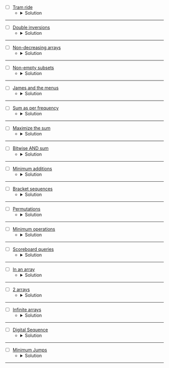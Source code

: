 

* [ ] [Tram ride](https://www.hackerearth.com/practice/data-structures/arrays/1-d/practice-problems/algorithm/tram-ride-d7ff3a92/ "HackerEarth")
    * <details>
        <summary> Solution </summary>

        ```c++
            #include<bits/stdc++.h>
            using namespace std;

            long long solve (int N, int start, int finish, vector<int> Ticket_cost) {
            // Write your code here
            long ans1 = 0, ans2 = 0;
            vector<int> newv = Ticket_cost;
            for(auto it: Ticket_cost)newv.push_back(it);
            start--,finish--;
            start = (start + N) % N;
            finish = (finish + N ) % N;
            for(int i = start; i < newv.size();i++){
                if(i % N == finish)break;
                ans1 += newv[i];
            }
            for(int i = finish;i < newv.size();i++){
                if(i % N == start)break;
                ans2 += newv[i];
            }
            return min(ans1, ans2);
            }

            int main() {

                ios::sync_with_stdio(0);
                cin.tie(0);
                int N;
                cin >> N;
                int start;
                cin >> start;
                int finish;
                cin >> finish;
                vector<int> Ticket_cost(N);
                for(int i_Ticket_cost = 0; i_Ticket_cost < N; i_Ticket_cost++)
                {
                    cin >> Ticket_cost[i_Ticket_cost];
                }

                long long out_;
                out_ = solve(N, start, finish, Ticket_cost);
                cout << out_;
            }
        
    </details>

---



* [ ] [Double inversions](https://www.hackerearth.com/practice/data-structures/arrays/1-d/practice-problems/algorithm/double-inversions-2-881a7d34/ "HackerEarth")
    * <details>
        <summary> Solution </summary>

        ```c++
            #include<bits/stdc++.h>
            // ordered set
            #include <ext/pb_ds/assoc_container.hpp>
            #include <ext/pb_ds/tree_policy.hpp>
            using namespace std;
            using namespace __gnu_pbds;
            template <class T>
            using ordered_set = tree<int, null_type, less_equal<int>, rb_tree_tag, tree_order_statistics_node_update>;

            vector<int> Inversion(vector<int>&a, vector<int>&b){
                vector<int>ans;
                int n = (int)a.size(), idx = n - 1;
                for(int i = 0; i < n;i++){
                    int x = i, y = idx;
                    if(a[i] > x || b[idx] > y){
                        return {-1};
                    }
                    int res = n - a[i] - b[idx];
                    ans.push_back(res);
                    --idx;
                }
                map<int,int>mp;
                ordered_set<int>st;
                for(int i = 0 ; i < n;i++){
                    st.insert(ans[i]);
                    ++mp[ans[i]];
                    int res = (int)st.size() - st.order_of_key(ans[i]) - mp[ans[i]];
                    if(res != a[i])return {-1};
                }
                return ans;
            }

            int main(){
                ios_base::sync_with_stdio(0), cin.tie(0), cout.tie(0);
                #ifndef ONLINE_JUDGE
                freopen("Input.txt", "r", stdin);
                freopen("Output.txt", "w", stdout);
                #endif
                int t;cin >> t;
                while(t--){
                    int n;cin >> n;
                    vector<int>a(n), b(n);
                    for(auto &it : a)cin >> it;
                    for(auto &it : b)cin >> it;
                    for(auto it: Inversion(a, b))cout << it << ' ';
                    cout << '\n';
                }
                return 0;
            }
        
    </details>

---



* [ ] [Non-decreasing arrays](https://www.hackerearth.com/practice/data-structures/arrays/1-d/practice-problems/algorithm/make-it-non-decreasing-7d3391fd/ "HackerEarth")
    * <details>
        <summary> Solution </summary>

        ```c++
            #include<bits/stdc++.h>
            // ordered set
            #include <ext/pb_ds/assoc_container.hpp>
            #include <ext/pb_ds/tree_policy.hpp>
            using namespace std;
            using namespace __gnu_pbds;
            template <class T>
            using ordered_set = tree<int, null_type, less_equal<int>, rb_tree_tag, tree_order_statistics_node_update>;

            void solve(vector<long long>&v){
                long long first = v[0];
                for(auto &it: v){
                    long long l = 1, r = first / it + 10, mid = 0, ans = 0;
                    while(l <= r){
                        mid = (l + r) / 2;
                        long long res = 1ll*mid * it;
                        if(res >= first){
                            ans = res;
                            r = mid - 1;
                        }
                        else l = mid + 1;
                    }
                    cout << ans << ' ';
                    first = ans;
                }
                cout << '\n';
            }

            int main(){
                ios_base::sync_with_stdio(0), cin.tie(0), cout.tie(0);
                #ifndef ONLINE_JUDGE
                freopen("Input.txt", "r", stdin);
                freopen("Output.txt", "w", stdout);
                #endif
                int t;cin >> t;
                while(t--){
                    int n;cin >> n;
                    vector<long long>v(n);
                    for(auto &it: v)cin >> it;
                    solve(v);
                }
                return 0;
            }
        
    </details>

---




* [ ] [Non-empty subsets](https://www.hackerearth.com/practice/data-structures/arrays/1-d/practice-problems/algorithm/minor-4-41918cb8/ "HackerEarth")
    * <details>
        <summary> Solution </summary>

        ```c++
            #include<bits/stdc++.h>
            using namespace std;

            int main(){
                ios_base::sync_with_stdio(0), cin.tie(0), cout.tie(0);
                #ifndef ONLINE_JUDGE
                freopen("Input.txt", "r", stdin);
                freopen("Output.txt", "w", stdout);
                #endif
                int t;cin >> t;
                while(t--){
                    int n;cin >> n;
                    vector<int>v(n);
                    long long _or = 1e10;
                    for(auto &it: v){
                        cin >> it;
                        _or = min(_or, 1ll*it);
                    }
                    cout << _or << endl;
                }
                return 0;
            }
        
    </details>

---




* [ ] [James and the menus](https://www.hackerearth.com/practice/data-structures/arrays/1-d/practice-problems/algorithm/howie-and-the-menus-2-48359fe4/ "HackerEarth")
    * <details>
        <summary> Solution </summary>

        ```c++
            #include<bits/stdc++.h>
            using namespace std;

            int main(){
                ios_base::sync_with_stdio(0), cin.tie(0), cout.tie(0);
                #ifndef ONLINE_JUDGE
                freopen("Input.txt", "r", stdin);
                freopen("Output.txt", "w", stdout);
                #endif
                int n, m;cin >> n >> m;
                vector<vector<int>>v(n, vector<int>(m));
                vector<long long>mx(m), sum(n);
                for(int i = 0 ; i < n;i++){
                    for(int j = 0 ; j < m;j++){
                        cin >> v[i][j];
                        mx[j] = max(mx[j], 1ll*v[i][j]);
                        sum[i] += v[i][j];
                    }
                }
                set<pair<int,pair<long long,int>>>st;
                map<int,int>cur_ans;
                for(int i = 0; i < n;i++){
                    st.insert({0,{sum[i], i}});
                }
                for(int i = 0; i < n;i++){
                    for(int j = 0; j < m;j++){
                        if(v[i][j] == mx[j]){
                            pair<int,pair<long long,int>> p = {cur_ans[i], {sum[i], i}};
                            st.erase(st.find(p));
                            ++p.first;
                            st.insert(p);
                            cur_ans[i] = p.first;
                        }
                    }
                }
                cout << (*prev(st.end())).second.second + 1 << endl;
                return 0;
            }
        
    </details>

---




* [ ] [Sum as per frequency](https://www.hackerearth.com/practice/data-structures/arrays/1-d/practice-problems/algorithm/sum-as-per-frequency-88b00c1f/ "HackerEarth")
    * <details>
        <summary> Solution </summary>

        ```c++
            #include<bits/stdc++.h>
            using namespace std;

            long long solve(vector<long long>&prefix, int l, int r){
                return prefix[r] - prefix[l - 1];
            }

            int main(){
                ios_base::sync_with_stdio(0), cin.tie(0), cout.tie(0);
                #ifndef ONLINE_JUDGE
                freopen("Input.txt", "r", stdin);
                freopen("Output.txt", "w", stdout);
                #endif

                int n;cin >> n;
                map<int,int>mp;
                for(int i = 0 ; i < n;i++){
                    int x;cin >> x;
                    mp[x]++;
                }
                vector<long long>prefix(n + 1);
                for(auto it: mp){
                    prefix[it.second] += (1ll*it.first * it.second);
                }
                for(int i = 1 ; i <= n;i++)prefix[i] += prefix[i - 1];
                int t;cin >> t;
                while (t--){
                    int l, r;cin >> l >> r;
                    cout << solve(prefix, l, r) << '\n'; // Don't use endl it will take more time and cause time limit because it flush the output.
                }
                
            }
        
    </details>

---




* [ ] [Maximize the sum](https://www.hackerearth.com/practice/data-structures/arrays/1-d/practice-problems/algorithm/maximize-sum-0423b95e/ "HackerEarth")
    * <details>
        <summary> Solution </summary>

        ```c++
            #include<bits/stdc++.h>
            using namespace std;


            int main(){
                ios_base::sync_with_stdio(0), cin.tie(0), cout.tie(0);
                #ifndef ONLINE_JUDGE
                freopen("Input.txt", "r", stdin);
                freopen("Output.txt", "w", stdout);
                #endif
                int t;cin >> t;
                while(t--){
                    int n, k;cin >> n >> k;
                    map<int,long long>mp;
                    for(int i = 0 ; i < n;i++){
                        int x;cin >> x;
                        mp[x] += x;
                    }
                    long long ans = 0;
                    priority_queue<long long>p;
                    for(auto it: mp)p.push(it.second);
                    while(!p.empty() && p.top() > 0 && k--){
                        ans += p.top();
                        p.pop();
                    }
                    cout << ans << '\n';
                }

            }
        
    </details>

---




* [ ] [Bitwise AND sum](https://www.hackerearth.com/practice/data-structures/arrays/1-d/practice-problems/algorithm/bitwise-and-sum-d8a0d265/ "HackerEarth")
    * <details>
        <summary> Solution </summary>

        ```c++
            #include<bits/stdc++.h>
            using namespace std;


            int main(){
                ios_base::sync_with_stdio(0), cin.tie(0), cout.tie(0);
                #ifndef ONLINE_JUDGE
                freopen("Input.txt", "r", stdin);
                freopen("Output.txt", "w", stdout);
                #endif
                int t;cin >> t;
                while(t--){
                    int n;cin >> n;
                    vector<int>v(n);
                    vector<pair<int,int>>cnt(27);
                    long long res = 1ll*n * (n + 1) / 2;
                    for(int i = 0 ; i < 27;i++) cnt[i].first = 1e9, cnt[i].second = -1;
                    for(int i = 0 ; i < n;i++){
                        cin >> v[i];
                        bitset<27>bit(v[i]);
                        for(int j = 0 ; j < 27;j++){
                            if(!bit[j]){
                                cnt[j].first = min(cnt[j].first, i);
                                cnt[j].second = max(cnt[j].second, i);
                            }
                        }
                    }
                    //for(auto it: cnt)cout << it.first << ' ' << it.second << endl;
                    long long ans = 0;
                    for(int i = 0 ; i < 27;i++){
                        long long cost = (1 << i);
                        if(cnt[i].second == -1){
                            ans += ((res - 1) * cost);
                            continue;
                        }
                        if(cnt[i].first == 0 && cnt[i].second == n - 1)continue;
                        if(cnt[i].first > 0 && cnt[i].second < n - 1){
                            long long x = cnt[i].first + 1, y = n - cnt[i].second;
                            long long total = x * y - 1;
                            ans += (total * cost);
                        }
                        else if(cnt[i].first == 0) ans += (1ll*(n - cnt[i].second - 1) * cost);
                        else if(cnt[i].second == n - 1) ans += (1ll*cnt[i].first * cost);
                    }
                    cout << ans << '\n';
                }
            }
        
    </details>

---




* [ ] [Minimum additions](https://www.hackerearth.com/practice/data-structures/arrays/1-d/practice-problems/algorithm/minimum-additions-0142ac80/ "HackerEarth")
    * <details>
        <summary> Solution </summary>

        ```c++
            #include<bits/stdc++.h>
            using namespace std;


            int main(){
                ios_base::sync_with_stdio(0), cin.tie(0), cout.tie(0);
                #ifndef ONLINE_JUDGE
                freopen("Input.txt", "r", stdin);
                freopen("Output.txt", "w", stdout);
                #endif
                int t;cin >> t;
                while(t--){
                    int n, k;cin >> n >> k;
                    vector<int>v(n);
                    long long sum = 0;
                    for(auto &it: v){
                        cin >> it;
                        sum += it;
                    }
                    long long l = n, r = 2e14, mid = 0, ans = 0;
                    while(l <= r){
                        mid = (l + r) / 2;
                        long long res = sum / mid;
                        if(res <= k){
                            ans = mid - n;
                            r = mid - 1;
                        }
                        else l = mid + 1;
                    }
                    cout << ans << '\n';
                }
            }
        
    </details>

---




* [ ] [Bracket sequences](https://www.hackerearth.com/practice/data-structures/arrays/1-d/practice-problems/algorithm/bracket-sequence-1-40eab940/ "HackerEarth")
    * <details>
        <summary> Solution </summary>

        ```c++
            #include<bits/stdc++.h>
            using namespace std;


            int main(){
                ios_base::sync_with_stdio(0), cin.tie(0), cout.tie(0);
                #ifndef ONLINE_JUDGE
                freopen("Input.txt", "r", stdin);
                freopen("Output.txt", "w", stdout);
                #endif
                string s;cin >> s;
                int n = (int)s.size();
                s += s;
                int ans = 0, l = 1, r = n;
                stack<int>st;
                for(int i = 0 ; i < 2 * n - 1;i++){
                    if(st.empty()){
                        st.push(i);
                    }
                    else{
                        if(s[st.top()] == '(' && s[i] == ')')st.pop();
                        else st.push(i);
                    }
                    if(i == n - 1){
                        if(st.empty())ans++;
                    }
                    else if(i >= n){
                        if(st.empty())ans++;
                        else if(st.top() < l)ans++;
                        l++, r++;
                    }
                }
                cout << ans << '\n';
            }
        
    </details>

---




* [ ] [Permutations](https://www.hackerearth.com/practice/data-structures/arrays/1-d/practice-problems/algorithm/nevedle-and-permutations-c6acb85e/ "HackerEarth")
    * <details>
        <summary> Solution </summary>

        ```c++
            #include<bits/stdc++.h>
            using namespace std;


            int main(){
                ios_base::sync_with_stdio(0), cin.tie(0), cout.tie(0);
                #ifndef ONLINE_JUDGE
                freopen("Input.txt", "r", stdin);
                freopen("Output.txt", "w", stdout);
                #endif
                int n, t;cin >> n >> t;
                vector<int>v(n + 1), left(n + 2), right(n + 2);
                for(int i = 1; i <= n;i++)cin >> v[i];
                for(int i = 1; i <= n;i++)left[i] = max(left[i - 1], v[i]);
                for(int i = n; i >= 1;i--)right[i] = max(right[i + 1], v[i]);
                while(t--){
                    int l, r;cin >> l >> r;
                    cout << max(left[l - 1], right[r + 1]) << '\n';
                }

            }
        
    </details>

---




* [ ] [Minimum operations](https://www.hackerearth.com/practice/data-structures/arrays/1-d/practice-problems/algorithm/minimum-operations-2-8000e855/ "HackerEarth")
    * <details>
        <summary> Solution </summary>

        ```c++
            #include<bits/stdc++.h>
            using namespace std;


            int main(){
                ios_base::sync_with_stdio(0), cin.tie(0), cout.tie(0);
                #ifndef ONLINE_JUDGE
                freopen("Input.txt", "r", stdin);
                freopen("Output.txt", "w", stdout);
                #endif
                int n;cin >> n;
                vector<int>v(n);
                for(auto &it: v)cin >> it;
                int ans = 1;
                for(int i = 1; i < n;i++){
                    if(v[i] != v[i - 1])ans++;
                }
                cout << ans << endl;
            }
        
    </details>

---





* [ ] [Scoreboard queries](https://www.hackerearth.com/practice/data-structures/arrays/1-d/practice-problems/algorithm/tournament-and-ranks-67cd4b7e/ "HackerEarth")
    * <details>
        <summary> Solution </summary>

        ```c++
            #include<bits/stdc++.h>
            using namespace std;


            int main(){
                ios_base::sync_with_stdio(0), cin.tie(0), cout.tie(0);
                #ifndef ONLINE_JUDGE
                freopen("Input.txt", "r", stdin);
                freopen("Output.txt", "w", stdout);
                #endif
                int t;cin >> t;
                while(t--){
                    int n, t;cin >> n >> t;
                    vector<int>v(n + 1);
                    map<int,int>mp;
                    set<int>st;
                    for(int i = 1; i <= n;i++){
                        cin >> v[i];
                        mp[v[i]]++;
                        st.insert(v[i]);
                    }
                    while(t--){
                        int pos, val;cin >> pos >> val;
                        mp[v[pos]]--;
                        if(mp[v[pos]] == 0)st.erase(v[pos]);
                        v[pos] = val;
                        mp[val]++;
                        st.insert(val);
                        cout << (int)st.size() + 1 << '\n';
                    }
                }
            }
        
    </details>

---




* [ ] [In an array](https://www.hackerearth.com/practice/data-structures/arrays/1-d/practice-problems/algorithm/in-an-array-9fbe4c12/ "HackerEarth")
    * <details>
        <summary> Solution </summary>

        ```c++
            #include<bits/stdc++.h>
            using namespace std;


            int main(){
                ios_base::sync_with_stdio(0), cin.tie(0), cout.tie(0);
                #ifndef ONLINE_JUDGE
                freopen("Input.txt", "r", stdin);
                freopen("Output.txt", "w", stdout);
                #endif
                int n, k, x, y;cin >> n >> k >> x >> y;
                int *a = new int[n], *frq = new int[1001];
                for(int i = 0; i < n;i++){
                    cin >> a[i];
                    frq[a[i]]++;
                }
                long long ans = 0;
                for(int i = 1; i <= 1000;i++){
                    if(!frq[i])continue;
                    for(int j = i;j <= 1000;j++){
                        if(!frq[j])continue;
                        int xx = (i + j) % k;
                        int yy = (i * j) % k;
                        if(xx == x && yy == y){
                            if(i == j)ans += (1ll*frq[i] * (frq[i] - 1) / 2);
                            else ans += (1ll*frq[i] * frq[j]);
                        }
                    }
                }
                cout << ans << '\n';
                delete[] a;
                delete[] frq;
                a = frq = nullptr;
            }
        
    </details>

---



* [ ] [2 arrays](https://www.hackerearth.com/practice/data-structures/arrays/1-d/practice-problems/algorithm/2-arrays-90c9019c/ "HackerEarth")
    * <details>
        <summary> Solution </summary>

        ```c++
            #include<bits/stdc++.h>
            using namespace std;


            int main(){
                ios_base::sync_with_stdio(0), cin.tie(0), cout.tie(0);
                #ifndef ONLINE_JUDGE
                freopen("Input.txt", "r", stdin);
                freopen("Output.txt", "w", stdout);
                #endif
                int n;cin >> n;
                int *a = new int[n], *b = new int[n];
                long long sum1 = 0 , sum2 = 0;
                int cnt1 = 0 , cnt2 = 0;
                for(int i = 0 ; i < n;i++){
                    cin >> a[i];
                    if(a[i] == -1)cnt1++;
                    else sum1 += a[i];
                }
                for(int i = 0 ; i < n;i++){
                    cin >> b[i];
                    if(b[i] == -1)cnt2++;
                    else sum2 += b[i];
                }
                if(cnt1 == 2 && cnt2 == 0){
                    if(sum1 > sum2)cout << 0 << '\n';
                    else cout << (sum2 - sum1) + 1 << '\n';
                }
                else if(cnt1 == 1 && cnt2 == 1){
                    cout << "Infinite" << '\n';
                }
                else if(cnt1 == 0 && cnt2 == 2){
                    if(sum2 > sum1)cout << 0 << '\n';
                    else cout << (sum1 - sum2) + 1 << '\n';
                }
                else if(cnt1 == 1 && cnt2 == 0){
                    if(sum1 > sum2)cout << 0 << '\n';
                    else cout << 1 << endl;
                }
                else{
                    if(sum2 > sum1)cout << 0 << '\n';
                    else cout << 1 << '\n';
                }
                delete[] a;
                delete[] b;
                a = b = nullptr;
            }
        
    </details>

---



* [ ] [Infinite arrays](https://www.hackerearth.com/practice/data-structures/arrays/1-d/practice-problems/algorithm/infinity-array-715a233b/ "HackerEarth")
    * <details>
        <summary> Solution </summary>

        ```c++
            #include <bits/stdc++.h>

            using namespace std;

            typedef long long int ll;

            ll p = 1000000007;

            int main()
            {

                ios_base::sync_with_stdio(false);

                cin.tie(NULL);

                int t;

                cin >> t;

                for (int i = 0; i < t; i++)
                {

                    int n;

                    cin >> n;

                    ll suff[n + 1], temp;

                    suff[0] = 0;

                    for (int i = 1; i <= n; i++)
                    {

                        cin >> temp;

                        suff[i] = (suff[i - 1] + temp) % p;
                    }

                    int q;

                    cin >> q;

                    ll a[q], b[q];

                    for (int i = 0; i < q; i++)

                        cin >> a[i];

                    for (int i = 0; i < q; i++)

                        cin >> b[i];

                    for (int i = 0; i < q; i++)
                    {

                        ll l = a[i] - 1, r = b[i];

                        ll sum1 = (suff[l % n] + ((l / n) % p * suff[n]) % p) % p;

                        ll sum2 = (suff[r % n] + ((r / n) % p * suff[n]) % p) % p;

                        cout << (sum2 - sum1 + p) % p << " ";
                    }

                    cout << "\n";
                }

                return 0;
            }
        
    </details>

---



* [ ] [Digital Sequence](https://www.hackerearth.com/practice/data-structures/arrays/1-d/practice-problems/algorithm/digitial-sequence-ee0ea080/)
    * <details>
        <summary> Solution </summary>

        ```c++
            #include<bits/stdc++.h>
            using namespace std;


            int main(){
                ios_base::sync_with_stdio(0), cin.tie(0), cout.tie(0);
                #ifndef ONLINE_JUDGE
                freopen("Input.txt", "r", stdin);
                freopen("Output.txt", "w", stdout);
                #endif
                int n;cin >> n;
                int *v = new int[n];
                map<int,int>mp;
                for(int i = 0; i < n;i++){
                    cin >> v[i];
                    int *frq = new int[10];
                    for(int j = 0 ; j < 10;j++)frq[j] = 0;
                    // memset(frq, 0, sizeof(frq));
                    // for(int j = 0 ; j < 10;j++)cout << frq[j] << ' ';
                    // cout << endl;
                    //while(v[i] % 10 == 0)v[i] /= 10;
                    while(v[i]){
                        int x = v[i] % 10;
                        if(!frq[x])mp[x]++;
                        frq[x]++;
                        v[i] /= 10;
                    }
                    delete[] frq;
                }
                int ans = 0;
                for(auto &it: mp){
                    ans = max(ans, it.second);
                    //cout << it.first << ' ' << it.second << endl;
                }
                cout << ans << endl;
                delete[] v;
            }
        
    </details>

---



* [ ] [Minimum Jumps](https://www.geeksforgeeks.org/problems/minimum-number-of-jumps-1587115620/1?page=1&company=Amazon,Microsoft,Google,Facebook&sortBy=submissions)
    * <details>
        <summary> Solution </summary>

        ```c++
            class Solution {
            public:
                int minJumps(vector<int>& arr) {
                    int n = arr.size();
                    bool flag = false;
                    int len = arr[0], path = 1, lastCell = 0;
                    for(int i = 1; i < n;i++) {
                        if(i <= len) lastCell = max(lastCell, i + arr[i]);
                        else {
                            if(lastCell <= len) {
                                flag = true;
                                break;
                            }
                            len = lastCell;
                            path += 1;
                        }
                    }
                    return flag == false ? path : -1;
                }
            };
        
    </details>

---